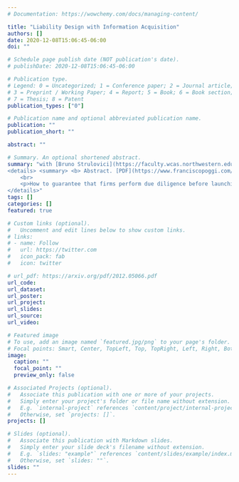 ```yaml
---
# Documentation: https://wowchemy.com/docs/managing-content/

title: "Liability Design with Information Acquisition"
authors: []
date: 2020-12-08T15:06:45-06:00
doi: ""

# Schedule page publish date (NOT publication's date).
# publishDate: 2020-12-08T15:06:45-06:00

# Publication type.
# Legend: 0 = Uncategorized; 1 = Conference paper; 2 = Journal article;
# 3 = Preprint / Working Paper; 4 = Report; 5 = Book; 6 = Book section;
# 7 = Thesis; 8 = Patent
publication_types: ["0"]

# Publication name and optional abbreviated publication name.
publication: ""
publication_short: ""

abstract: ""

# Summary. An optional shortened abstract.
summary: "with [Bruno Strulovici](https://faculty.wcas.northwestern.edu/~bhs675/)
<details> <summary> <b> Abstract. [PDF](https://www.franciscopoggi.com/files/liability.pdf)</b></summary>
    <br>
    <p>How to guarantee that firms perform due diligence before launching potentially dangerous products? We study the design of liability rules when (i) limited liability prevents firms from internalizing the full damage they may cause, (ii) penalties are paid only if damage occurs, regardless of the product's inherent riskiness, (iii) firms have private information about their products' riskiness before performing due diligence. We show that (i) any liability mechanism can be implemented by a *tariff* that depends only on the evidence acquired by the firm if a damage occurs, not on any initial report by the firm about its private information, (ii) firms that assign a higher prior to product riskiness always perform more due diligence but less than is socially optimal, and (iii) under a simple and intuitive condition, any type-specific launch thresholds can be implemented by a monotonic tariff.</p>
</details>"
tags: []
categories: []
featured: true

# Custom links (optional).
#   Uncomment and edit lines below to show custom links.
# links:
# - name: Follow
#   url: https://twitter.com
#   icon_pack: fab
#   icon: twitter

# url_pdf: https://arxiv.org/pdf/2012.05066.pdf
url_code:
url_dataset:
url_poster:
url_project:
url_slides:
url_source:
url_video:

# Featured image
# To use, add an image named `featured.jpg/png` to your page's folder. 
# Focal points: Smart, Center, TopLeft, Top, TopRight, Left, Right, BottomLeft, Bottom, BottomRight.
image:
  caption: ""
  focal_point: ""
  preview_only: false

# Associated Projects (optional).
#   Associate this publication with one or more of your projects.
#   Simply enter your project's folder or file name without extension.
#   E.g. `internal-project` references `content/project/internal-project/index.md`.
#   Otherwise, set `projects: []`.
projects: []

# Slides (optional).
#   Associate this publication with Markdown slides.
#   Simply enter your slide deck's filename without extension.
#   E.g. `slides: "example"` references `content/slides/example/index.md`.
#   Otherwise, set `slides: ""`.
slides: ""
---
```

